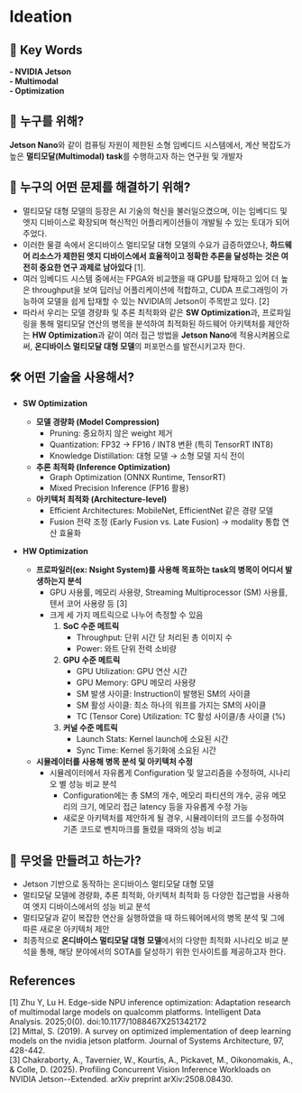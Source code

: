 # Ideation
## 🔑 Key Words
**- NVIDIA Jetson**   
**- Multimodal**   
**- Optimization**   


## 👥 누구를 위해?
**Jetson Nano**와 같이 컴퓨팅 자원이 제한된 소형 임베디드 시스템에서, 계산 복잡도가 높은 **멀티모달(Multimodal) task**를 수행하고자 하는 연구원 및 개발자


## 🎯 누구의 어떤 문제를 해결하기 위해?
- 멀티모달 대형 모델의 등장은 AI 기술의 혁신을 불러일으켰으며, 이는 임베디드 및 엣지 디바이스로 확장되며 혁신적인 어플리케이션들이 개발될 수 있는 토대가 되어주었다.
- 이러한 물결 속에서 온디바이스 멀티모달 대형 모델의 수요가 급증하였으나, **하드웨어 리소스가 제한된 엣지 디바이스에서 효율적이고 정확한 추론을 달성하는 것은 여전히 중요한 연구 과제로 남아있다** [1].
- 여러 임베디드 시스템 중에서는 FPGA와 비교했을 때 GPU를 탑재하고 있어 더 높은 throughput을 보여 딥러닝 어플리케이션에 적합하고, CUDA 프로그래밍이 가능하여 모델을 쉽게 탑재할 수 있는 NVIDIA의 Jetson이 주목받고 있다. [2]
- 따라서 우리는 모델 경량화 및 추론 최적화와 같은 **SW Optimization**과, 프로파일링을 통해 멀티모달 연산의 병목을 분석하여 최적화된 하드웨어 아키텍처를 제안하는 **HW Optimization**과 같이 여러 접근 방법을 **Jetson Nano**에 적용시켜봄으로써, **온디바이스 멀티모달 대형 모델**의 퍼포먼스를 발전시키고자 한다. 


## 🛠 어떤 기술을 사용해서?

- **SW Optimization**
  - **모델 경량화 (Model Compression)**
    - Pruning: 중요하지 않은 weight 제거  
    - Quantization: FP32 → FP16 / INT8 변환 (특히 TensorRT INT8)  
    - Knowledge Distillation: 대형 모델 → 소형 모델 지식 전이  
  - **추론 최적화 (Inference Optimization)**
    - Graph Optimization (ONNX Runtime, TensorRT)  
    - Mixed Precision Inference (FP16 활용)  
  - **아키텍처 최적화 (Architecture-level)**
    - Efficient Architectures: MobileNet, EfficientNet 같은 경량 모델  
    - Fusion 전략 조정 (Early Fusion vs. Late Fusion) → modality 통합 연산 효율화

- **HW Optimization**
  - **프로파일러(ex: Nsight System)를 사용해 목표하는 task의 병목이 어디서 발생하는지 분석**
    - GPU 사용률, 메모리 사용량, Streaming Multiprocessor (SM) 사용률, 텐서 코어 사용량 등 [3]
    - 크게 세 가지 메트릭으로 나누어 측정할 수 있음
      1. **SoC 수준 메트릭**
            - Throughput: 단위 시간 당 처리된 총 이미지 수   
            - Power: 와트 단위 전력 소비량   
      2. **GPU 수준 메트릭**
            - GPU Utilization: GPU 연산 시간   
            - GPU Memory: GPU 메모리 사용량   
            - SM 발생 사이클: Instruction이 발행된 SM의 사이클   
            - SM 활성 사이클: 최소 하나의 워프를 가지는 SM의 사이클   
            - TC (Tensor Core) Utilization: TC 활성 사이클/총 사이클 (%)   
      3. **커널 수준 메트릭**
            - Launch Stats: Kernel launch에 소요된 시간   
            - Sync Time: Kernel 동기화에 소요된 시간      
  - **시뮬레이터를 사용해 병목 분석 및 아키텍처 수정**
    - 시뮬레이터에서 자유롭게 Configuration 및 알고리즘을 수정하여, 시나리오 별 성능 비교 분석
      - Configuration에는 총 SM의 개수, 메모리 파티션의 개수, 공유 메모리의 크기, 메모리 접근 latency 등을 자유롭게 수정 가능
      - 새로운 아키텍처를 제안하게 될 경우, 시뮬레이터의 코드를 수정하여 기존 코드로 벤치마크를 돌렸을 때와의 성능 비교


## 🚀 무엇을 만들려고 하는가?
- Jetson 기반으로 동작하는 온디바이스 멀티모달 대형 모델  
- 멀티모달 모델에 경량화, 추론 최적화, 아키텍처 최적화 등 다양한 접근법을 사용하여 엣지 디바이스에서의 성능 비교 분석
- 멀티모달과 같이 복잡한 연산을 실행하였을 때 하드웨어에서의 병목 분석 및 그에 따른 새로운 아키텍처 제안 
- 최종적으로 **온디바이스 멀티모달 대형 모델**에서의 다양한 최적화 시나리오 비교 분석을 통해, 해당 분야에서의 SOTA를 달성하기 위한 인사이트를 제공하고자 한다.    


   
## References   
[1] Zhu Y, Lu H. Edge-side NPU inference optimization: Adaptation research of multimodal large models on qualcomm platforms. Intelligent Data Analysis. 2025;0(0). doi:10.1177/1088467X251342172   
[2] Mittal, S. (2019). A survey on optimized implementation of deep learning models on the nvidia jetson platform. Journal of Systems Architecture, 97, 428-442.   
[3] Chakraborty, A., Tavernier, W., Kourtis, A., Pickavet, M., Oikonomakis, A., & Colle, D. (2025). Profiling Concurrent Vision Inference Workloads on NVIDIA Jetson--Extended. arXiv preprint arXiv:2508.08430.   


